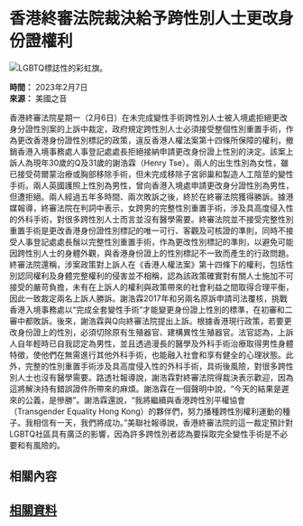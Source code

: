 # 香港終審法院裁決給予跨性別人士更改身份證權利

![LGBTQ標誌性的彩虹旗。](https://gdb.voanews.com/02c82382-b76e-46a7-a26e-4be0f78252e0_cx18_cy11_cw70_w1023_r1_s.jpg)

**時間：** 2023年2月7日  
**來源：** 美國之音

香港終審法院星期一（2月6日）在未完成變性手術跨性別人士被入境處拒絕更改身分證性別案的上訴中裁定，政府規定跨性別人士必須接受整個性別重置手術，作為更改香港身份證性別標記的政策，違反香港人權法案第十四條所保障的權利，撤銷香港入境事務處人事登記處處長拒絕接納申請更改身份證上性別的決定。該案上訴人為現年30歲的Q及31歲的謝浩霖（Henry Tse）。兩人的出生性別為女性，雖已接受荷爾蒙治療或胸部移除手術，但未完成移除子宮卵巢和製造人工陰莖的變性手術。兩人英國護照上性別為男性，曾向香港入境處申請更改身分證性別為男性，但遭拒絕。兩人經過五年多時間、兩次敗訴之後，終於在終審法院獲得勝訴。據港媒報導，終審法院在判詞中表示，女跨男的完整性別重置手術，涉及具高度侵入性的外科手術，對很多跨性別人士而言並沒有醫學需要。終審法院並不接受完整性別重置手術是更改香港身份證性別標記的唯一可行、客觀及可核證的準則，同時不接受人事登記處處長鬚以完整性別重置手術，作為更改性別標記的準則，以避免可能因跨性別人士的身體外觀，與香港身份證上的性別標記不一致而產生的行政問題。終審法院還稱，涉案政策對上訴人在《香港人權法案》第十四條下的權利，包括性別認同權利及身體完整權利的侵害並不相稱，認為該政策確實對有關人士施加不可接受的嚴苛負擔，未有在上訴人的權利與政策帶來的社會利益之間取得合理平衡，因此一致裁定兩名上訴人勝訴。謝浩霖2017年和另兩名原訴申請司法覆核，挑戰香港入境事務處以“完成全套變性手術”才能變更身份證上性別的標準，在初審和二審中都敗訴。後來，謝浩霖與Q向終審法院提出上訴。根據香港現行政策，若要更改身份證上的性別，必須切除原有生殖器官、建構異性生殖器官。法官認為，上訴人自年輕時已自我認定為男性，並且透過漫長的醫學及外科手術治療取得男性身體特徵，使他們在無需進行其他外科手術，也能融入社會和享有健全的心理狀態。此外，完整的性別重置手術涉及具高度侵入性的外科手術，具術後風險，對很多跨性別人士也沒有醫學需要。路透社報導說，謝浩霖對終審法院得裁決表示歡迎，因為這將解決持有錯誤證件所帶來的麻煩。謝浩霖在一個聲明中說，“今天的結果是遲來的公義，是慘勝”。謝浩霖還說，“我將繼續與香港跨性別平權協會（Transgender Equality Hong Kong）的夥伴們，努力播種跨性別權利運動的種子。我相信有一天，我們將成功。”美聯社報導說，香港終審法院的這一裁定預計對LGBTQ社區具有廣泛的影響，因為許多跨性別者認為要採取完全變性手術是不必要和有風險的。

## 相關內容

## [相關資料](/z/2313)